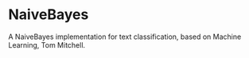 # NaiveBayes
A NaiveBayes implementation for text classification, based on Machine Learning, Tom Mitchell.
